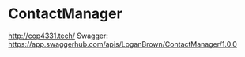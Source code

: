 # ContactManager

http://cop4331.tech/
Swagger: https://app.swaggerhub.com/apis/LoganBrown/ContactManager/1.0.0
